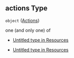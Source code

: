 ## actions Type

`object` ([Actions](resources-properties-actions.md))

one (and only one) of

*   [Untitled  type in Resources](resources-properties-actions-oneof-0.md "check type definition")

*   [Untitled  type in Resources](resources-properties-actions-oneof-1.md "check type definition")
